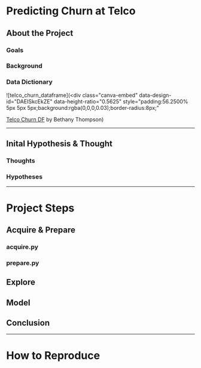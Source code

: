 # **Predicting Churn at Telco**

## About the Project
### Goals
### Background
### Data Dictionary
![telco_churn_dataframe](<div
 class="canva-embed"
 data-design-id="DAEISkcEkZE"
 data-height-ratio="0.5625"
 style="padding:56.2500% 5px 5px 5px;background:rgba(0,0,0,0.03);border-radius:8px;"
></div>
<script async src="https:&#x2F;&#x2F;sdk.canva.com&#x2F;v1&#x2F;embed.js"></script>
<a href="https:&#x2F;&#x2F;www.canva.com&#x2F;design&#x2F;DAEISkcEkZE&#x2F;view?utm_content=DAEISkcEkZE&amp;utm_campaign=designshare&amp;utm_medium=embeds&amp;utm_source=link" target="_blank" rel="noopener">Telco Churn DF</a> by Bethany Thompson)
****
## Inital Hypothesis & Thought
### Thoughts
### Hypotheses
****
# **Project Steps**
## Acquire & Prepare
### acquire.py
### prepare.py

## Explore

## Model

## Conclusion
****
# **How to Reproduce**
